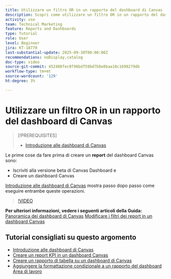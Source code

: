 ```yaml
---
title: Utilizzare un filtro OR in un rapporto del dashboard di Canvas
description: Scopri come utilizzare un filtro OR in un rapporto del dashboard di Canvas.
activity: use
team: Technical Marketing
feature: Reports and Dashboards
type: Tutorial
role: User
level: Beginner
jira: KT-18770
last-substantial-update: 2025-09-30T00:00:00Z
recommendations: noDisplay,catalog
doc-type: video
source-git-commit: 452488fec0f96bdf59bd7b8e8baa18c1698279db
workflow-type: tm+mt
source-wordcount: '129'
ht-degree: 3%

---
```


# Utilizzare un filtro OR in un rapporto del dashboard di Canvas

>[!PREREQUISITES]
>
>* [Introduzione alle dashboard di Canvas](/help/reporting/canvas-dashboards/introduction-to-canvas-dashboards.md)

Le prime cose da fare prima di creare un **report** del dashboard Canvas sono:

* Iscriviti alla versione beta di Canvas Dashboard e
* Creare un dashboard Canvas

[Introduzione alle dashboard di Canvas](/help/reporting/canvas-dashboards/introduction-to-canvas-dashboards.md) mostra passo dopo passo come eseguire entrambe queste operazioni.

>[!VIDEO](https://video.tv.adobe.com/v/3475381/?quality=12&learn=on&enablevpops)

**Per ulteriori informazioni, vedere i seguenti articoli della Guida:**
[Panoramica dei dashboard di Canvas](https://experienceleague.adobe.com/en/docs/workfront/using/reporting/canvas-dashboards/canvas-dashboards-overview)
[Modificare i filtri dei report in un dashboard Canvas](https://experienceleague.adobe.com/en/docs/workfront/using/reporting/canvas-dashboards/manage-reports/edit-report-filters)

## Tutorial consigliati su questo argomento

* [Introduzione alle dashboard di Canvas](/help/reporting/canvas-dashboards/introduction-to-canvas-dashboards.md)
* [Creare un report KPI in un dashboard Canvas](/help/reporting/canvas-dashboards/create-a-kpi-report-on-a-canvas-dashboard.md)
* [Creare un rapporto di tabella su un dashboard di Canvas](/help/reporting/canvas-dashboards/create-a-table-report-on-a-canvas-dashboard.md)
* [Aggiungere la formattazione condizionale a un rapporto del dashboard Area di lavoro](/help/reporting/canvas-dashboards/add-conditional-formatting-to-a-canvas-dashboard-report.md)
